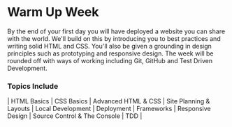 # Warm Up Week
By the end of your first day you will have deployed a website you can share with the world. We'll build on this by introducing you to best practices and writing solid HTML and CSS. You'll also be given a grounding in design principles such as prototyping and responsive design. The week will be rounded off with ways of working including Git, GitHub and Test Driven Development.

### Topics Include
| HTML Basics | CSS Basics | Advanced HTML & CSS | Site Planning & Layouts | Local Development | Deployment | Frameworks | Responsive Design | Source Control & The Console | TDD |